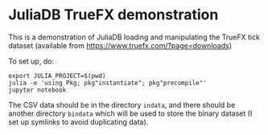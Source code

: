 JuliaDB TrueFX demonstration
============================

This is a demonstration of JuliaDB loading and manipulating the TrueFX tick dataset (available from https://www.truefx.com/?page=downloads)

To set up, do:
```
export JULIA_PROJECT=$(pwd)
julia -e 'using Pkg; pkg"instantiate"; pkg"precompile"'
jupyter notebook
```

The CSV data should be in the directory `indata`, and there should be another directory `bindata` which will be used to store the binary dataset (I set up symlinks to avoid duplicating data).

